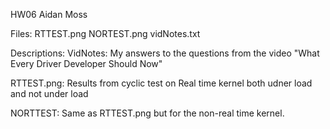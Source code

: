 HW06 Aidan Moss

Files:
RTTEST.png
NORTEST.png
vidNotes.txt


Descriptions:
VidNotes: My answers to the questions from the video "What Every Driver Developer Should Now"

RTTEST.png: Results from cyclic test on Real time kernel both udner load and 
    not under load
    
NORTTEST: Same as RTTEST.png but for the non-real time kernel.